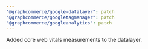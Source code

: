 ```yaml
---
"@graphcommerce/google-datalayer": patch
"@graphcommerce/googletagmanager": patch
"@graphcommerce/googleanalytics": patch
---
```


Added core web vitals measurements to the datalayer.
